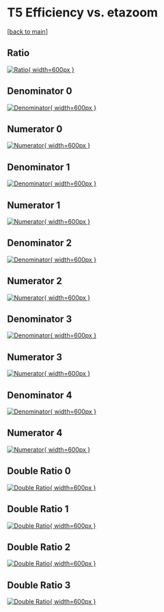 # T5 Efficiency vs. etazoom

[[back to main](./)]



## Ratio

[![Ratio](../mtv/var/T5_xtr_0_-1_eff_etazoom.png){ width=600px }](../mtv/var/T5_xtr_0_-1_eff_etazoom.pdf)

## Denominator 0

[![Denominator](../mtv/den/T5_xtr_0_-1_eff_etazoom_den0.png){ width=600px }](../mtv/den/T5_xtr_0_-1_eff_etazoom_den0.pdf)

## Numerator 0

[![Numerator](../mtv/num/T5_xtr_0_-1_eff_etazoom_num0.png){ width=600px }](../mtv/num/T5_xtr_0_-1_eff_etazoom_num0.pdf)

## Denominator 1

[![Denominator](../mtv/den/T5_xtr_0_-1_eff_etazoom_den1.png){ width=600px }](../mtv/den/T5_xtr_0_-1_eff_etazoom_den1.pdf)

## Numerator 1

[![Numerator](../mtv/num/T5_xtr_0_-1_eff_etazoom_num1.png){ width=600px }](../mtv/num/T5_xtr_0_-1_eff_etazoom_num1.pdf)

## Denominator 2

[![Denominator](../mtv/den/T5_xtr_0_-1_eff_etazoom_den2.png){ width=600px }](../mtv/den/T5_xtr_0_-1_eff_etazoom_den2.pdf)

## Numerator 2

[![Numerator](../mtv/num/T5_xtr_0_-1_eff_etazoom_num2.png){ width=600px }](../mtv/num/T5_xtr_0_-1_eff_etazoom_num2.pdf)

## Denominator 3

[![Denominator](../mtv/den/T5_xtr_0_-1_eff_etazoom_den3.png){ width=600px }](../mtv/den/T5_xtr_0_-1_eff_etazoom_den3.pdf)

## Numerator 3

[![Numerator](../mtv/num/T5_xtr_0_-1_eff_etazoom_num3.png){ width=600px }](../mtv/num/T5_xtr_0_-1_eff_etazoom_num3.pdf)

## Denominator 4

[![Denominator](../mtv/den/T5_xtr_0_-1_eff_etazoom_den4.png){ width=600px }](../mtv/den/T5_xtr_0_-1_eff_etazoom_den4.pdf)

## Numerator 4

[![Numerator](../mtv/num/T5_xtr_0_-1_eff_etazoom_num4.png){ width=600px }](../mtv/num/T5_xtr_0_-1_eff_etazoom_num4.pdf)

## Double Ratio 0

[![Double Ratio](../mtv/ratio/T5_xtr_0_-1_eff_etazoom_ratio0.png){ width=600px }](../mtv/ratio/T5_xtr_0_-1_eff_etazoom_ratio0.pdf)

## Double Ratio 1

[![Double Ratio](../mtv/ratio/T5_xtr_0_-1_eff_etazoom_ratio1.png){ width=600px }](../mtv/ratio/T5_xtr_0_-1_eff_etazoom_ratio1.pdf)

## Double Ratio 2

[![Double Ratio](../mtv/ratio/T5_xtr_0_-1_eff_etazoom_ratio2.png){ width=600px }](../mtv/ratio/T5_xtr_0_-1_eff_etazoom_ratio2.pdf)

## Double Ratio 3

[![Double Ratio](../mtv/ratio/T5_xtr_0_-1_eff_etazoom_ratio3.png){ width=600px }](../mtv/ratio/T5_xtr_0_-1_eff_etazoom_ratio3.pdf)

